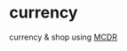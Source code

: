 # currency
currency &amp; shop using <a href='https://github.com/Fallen-Breath/MCDReforged'>MCDR</a>

